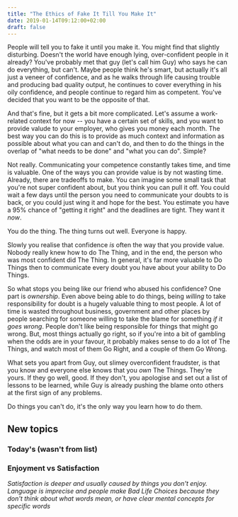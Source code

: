 ```yaml
---
title: "The Ethics of Fake It Till You Make It"
date: 2019-01-14T09:12:00+02:00
draft: false
---
```


People will tell you to fake it until you make it. You might find that slightly disturbing. Doesn't the world have enough lying, over-confident people in it already? You've probably met that guy (let's call him Guy) who says he can do everything, but can't. Maybe people think he's smart, but actually it's all just a veneer of confidence, and as he walks through life causing trouble and producing bad quality output, he continues to cover everything in his oily confidence, and people continue to regard him as competent. You've decided that you want to be the opposite of that.

And that's fine, but it gets a bit more complicated. Let's assume a work-related context for now -- you have a certain set of skills, and you want to provide valude to your employer, who gives you money each month. The best way you can do this is to provide as much context and information as possible about what you can and can't do, and then to do the things in the overlap of "what needs to be done" and "what you can do". Simple? 

Not really. Communicating your competence constantly takes time, and time is valuable. One of the ways you can provide value is by not wasting time. Already, there are tradeoffs to make. You can imagine some small task that you're not super confident about, but you think you can pull it off. You could wait a few days until the person you need to communicate your doubts to is back, or you could just wing it and hope for the best. You estimate you have a 95% chance of "getting it right" and the deadlines are tight. They want it *now*. 

You do the thing. The thing turns out well. Everyone is happy.

Slowly you realise that confidence *is* often the way that you provide value. Nobody really knew how to do The Thing, and in the end, the person who was most confident did The Thing. In general, it's far more valuable to Do Things then to communicate every doubt you have about your ability to Do Things.

So what stops you being like our friend who abused his confidence? One part is *ownership*. Even above being able to do things, being *willing* to take responsibility for doubt is a hugely valuable thing to most people. A lot of time is wasted throughout business, government and other places by people searching for someone willing to take the blame for something *if it goes wrong*. People don't like being responsible for things that might go wrong. But, most things actually go right, so if you're into a bit of gambling when the odds are in your favour, it probably makes sense to do a lot of The Things, and watch most of them Go Right, and a couple of them Go Wrong. 

What sets you apart from Guy, out slimey overconfident fraudster, is that you know and everyone else knows that you *own* The Things. They're yours. If they go well, good. If they don't, you apologise and set out a list of lessons to be learned, while Guy is already pushing the blame onto others at the first sign of any problems.

Do things you can't do, it's the only way you learn how to do them. 

## New topics 

### Today's (wasn't from list)

### Enjoyment vs Satisfaction
*Satisfaction is deeper and usually caused by things you don't enjoy. Language is imprecise and people make Bad Life Choices because they don't think about what words mean, or have clear mental concepts for specific words*




